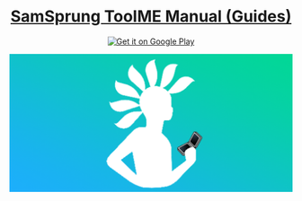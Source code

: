 <p align="center">
  <h1 align="center"><a href="https://samsprung.github.io/keyboard/">SamSprung TooIME Manual (Guides)</a></h1>
</p>

<p align="center">
  <a href="https://play.google.com/store/apps/details?id=com.eightbit.samsprung.ime"><img alt='Get it on Google Play' src='https://play.google.com/intl/en_us/badges/static/images/badges/en_badge_web_generic.png'/></a>
</p>

![SamSprung Logo](https://github.com/SamSprung/.github/raw/main/assets/feature_graphic.png)
